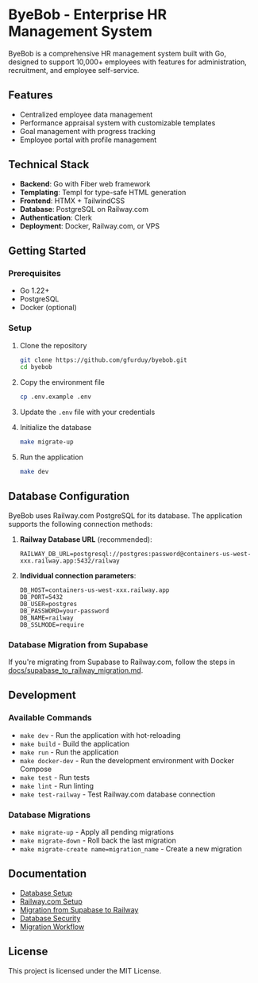 # ByeBob - Enterprise HR Management System

ByeBob is a comprehensive HR management system built with Go, designed to support 10,000+ employees with features for administration, recruitment, and employee self-service.

## Features

- Centralized employee data management
- Performance appraisal system with customizable templates
- Goal management with progress tracking
- Employee portal with profile management

## Technical Stack

- **Backend**: Go with Fiber web framework
- **Templating**: Templ for type-safe HTML generation
- **Frontend**: HTMX + TailwindCSS
- **Database**: PostgreSQL on Railway.com
- **Authentication**: Clerk
- **Deployment**: Docker, Railway.com, or VPS

## Getting Started

### Prerequisites

- Go 1.22+
- PostgreSQL
- Docker (optional)

### Setup

1. Clone the repository
   ```bash
   git clone https://github.com/gfurduy/byebob.git
   cd byebob
   ```

2. Copy the environment file
   ```bash
   cp .env.example .env
   ```

3. Update the `.env` file with your credentials

4. Initialize the database
   ```bash
   make migrate-up
   ```

5. Run the application
   ```bash
   make dev
   ```

## Database Configuration

ByeBob uses Railway.com PostgreSQL for its database. The application supports the following connection methods:

1. **Railway Database URL** (recommended):
   ```
   RAILWAY_DB_URL=postgresql://postgres:password@containers-us-west-xxx.railway.app:5432/railway
   ```

2. **Individual connection parameters**:
   ```
   DB_HOST=containers-us-west-xxx.railway.app
   DB_PORT=5432
   DB_USER=postgres
   DB_PASSWORD=your-password
   DB_NAME=railway
   DB_SSLMODE=require
   ```

### Database Migration from Supabase

If you're migrating from Supabase to Railway.com, follow the steps in [docs/supabase_to_railway_migration.md](docs/supabase_to_railway_migration.md).

## Development

### Available Commands

- `make dev` - Run the application with hot-reloading
- `make build` - Build the application
- `make run` - Run the application
- `make docker-dev` - Run the development environment with Docker Compose
- `make test` - Run tests
- `make lint` - Run linting
- `make test-railway` - Test Railway.com database connection

### Database Migrations

- `make migrate-up` - Apply all pending migrations
- `make migrate-down` - Roll back the last migration
- `make migrate-create name=migration_name` - Create a new migration

## Documentation

- [Database Setup](docs/database_setup.md)
- [Railway.com Setup](docs/railway_setup.md)
- [Migration from Supabase to Railway](docs/supabase_to_railway_migration.md)
- [Database Security](docs/database_security.md)
- [Migration Workflow](docs/migration_workflow.md)

## License

This project is licensed under the MIT License. 